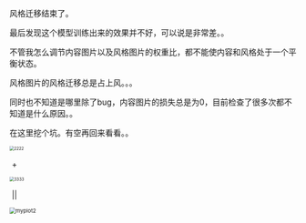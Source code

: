 风格迁移结束了。

最后发现这个模型训练出来的效果并不好，可以说是非常差。。

不管我怎么调节内容图片以及风格图片的权重比，都不能使内容和风格处于一个平衡状态。

风格图片的风格迁移总是占上风。。。

同时也不知道是哪里除了bug，内容图片的损失总是为0，目前检查了很多次都不知道是什么原因。。

在这里挖个坑。有空再回来看看。。

<img src="/2222.jpg" alt="2222" style="zoom:50%;" />

​																							+

<img src="/3333.jpg" alt="3333" style="zoom: 50%;" />

​																							||

<img src="/myplot2.png" alt="myplot2" style="zoom:67%;" />



